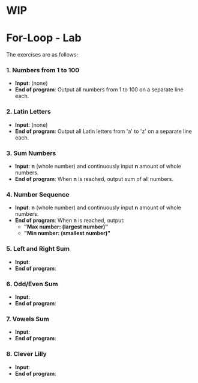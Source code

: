 # WIP

# For-Loop - Lab

The exercises are as follows:

### 1. Numbers from 1 to 100
  - **Input**: (none)
  - **End of program**: Output all numbers from 1 to 100 on a separate line each.

### 2. Latin Letters
  - **Input**: (none)
  - **End of program**: Output all Latin letters from 'a' to 'z' on a separate line each.
  
### 3. Sum Numbers
  - **Input**: **n** (whole number) and continuously input **n** amount of whole numbers.
  - **End of program**: When **n** is reached, output sum of all numbers.
  
### 4. Number Sequence
  - **Input**: **n** (whole number) and continuously input **n** amount of whole numbers.
  - **End of program**: When **n** is reached, output:
    - **"Max number: (largest number)"**
    - **"Min number: (smallest number)"**
  
### 5. Left and Right Sum
> 
  - **Input**:
  - **End of program**:
  
### 6. Odd/Even Sum
> 
  - **Input**:
  - **End of program**:
  
### 7. Vowels Sum
> 
  - **Input**:
  - **End of program**:
  
### 8. Clever Lilly
> 
  - **Input**:
  - **End of program**:

